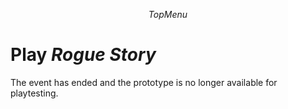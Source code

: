 <style>
  .markdown-body h1 {
    margin-bottom: 1rem;
  }
</style>

$$TopMenu$$

# Play *Rogue Story*

The event has ended and the prototype is no longer available for playtesting.
